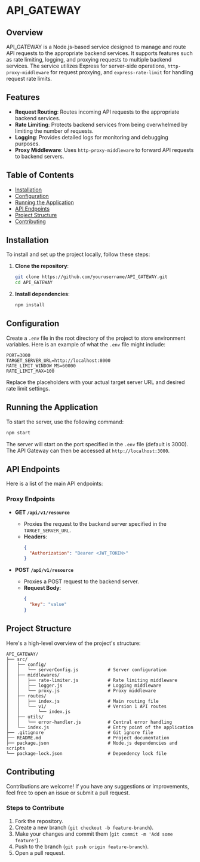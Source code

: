 # API_GATEWAY

## Overview

API_GATEWAY is a Node.js-based service designed to manage and route API requests to the appropriate backend services. It supports features such as rate limiting, logging, and proxying requests to multiple backend services. The service utilizes Express for server-side operations, `http-proxy-middleware` for request proxying, and `express-rate-limit` for handling request rate limits.

## Features

- **Request Routing**: Routes incoming API requests to the appropriate backend services.
- **Rate Limiting**: Protects backend services from being overwhelmed by limiting the number of requests.
- **Logging**: Provides detailed logs for monitoring and debugging purposes.
- **Proxy Middleware**: Uses `http-proxy-middleware` to forward API requests to backend servers.

## Table of Contents

- [Installation](#installation)
- [Configuration](#configuration)
- [Running the Application](#running-the-application)
- [API Endpoints](#api-endpoints)
- [Project Structure](#project-structure)
- [Contributing](#contributing)

## Installation

To install and set up the project locally, follow these steps:

1. **Clone the repository**:
   ```bash
   git clone https://github.com/yourusername/API_GATEWAY.git
   cd API_GATEWAY
   ```

2. **Install dependencies**:
   ```bash
   npm install
   ```

## Configuration

Create a `.env` file in the root directory of the project to store environment variables. Here is an example of what the `.env` file might include:

```env
PORT=3000
TARGET_SERVER_URL=http://localhost:8000
RATE_LIMIT_WINDOW_MS=60000
RATE_LIMIT_MAX=100
```

Replace the placeholders with your actual target server URL and desired rate limit settings.

## Running the Application

To start the server, use the following command:

```bash
npm start
```

The server will start on the port specified in the `.env` file (default is 3000). The API Gateway can then be accessed at `http://localhost:3000`.

## API Endpoints

Here is a list of the main API endpoints:

### **Proxy Endpoints**

- **GET `/api/v1/resource`**
  - Proxies the request to the backend server specified in the `TARGET_SERVER_URL`.
  - **Headers**:
    ```json
    {
      "Authorization": "Bearer <JWT_TOKEN>"
    }
    ```

- **POST `/api/v1/resource`**
  - Proxies a POST request to the backend server.
  - **Request Body**:
    ```json
    {
      "key": "value"
    }
    ```

## Project Structure

Here's a high-level overview of the project's structure:

```
API_GATEWAY/
├── src/
│   ├── config/
│   │   └── serverConfig.js           # Server configuration
│   ├── middlewares/
│   │   ├── rate-limiter.js           # Rate limiting middleware
│   │   ├── logger.js                 # Logging middleware
│   │   └── proxy.js                  # Proxy middleware
│   ├── routes/
│   │   ├── index.js                  # Main routing file
│   │   └── v1/                       # Version 1 API routes
│   │       └── index.js
│   ├── utils/
│   │   └── error-handler.js          # Central error handling
│   └── index.js                      # Entry point of the application
├── .gitignore                        # Git ignore file
├── README.md                         # Project documentation
├── package.json                      # Node.js dependencies and scripts
└── package-lock.json                 # Dependency lock file
```

## Contributing

Contributions are welcome! If you have any suggestions or improvements, feel free to open an issue or submit a pull request.

### Steps to Contribute

1. Fork the repository.
2. Create a new branch (`git checkout -b feature-branch`).
3. Make your changes and commit them (`git commit -m 'Add some feature'`).
4. Push to the branch (`git push origin feature-branch`).
5. Open a pull request.
